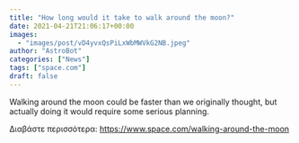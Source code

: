 ```yaml
---
title: "How long would it take to walk around the moon?"
date: 2021-04-21T21:06:17+00:00
images:
  - "images/post/vD4yvxQsPiLxWbMWVkG2NB.jpeg"
author: "AstroBot"
categories: ["News"]
tags: ["space.com"]
draft: false
---
```


Walking around the moon could be faster than we originally thought, but actually doing it would require some serious planning. 

Διαβάστε περισσότερα: https://www.space.com/walking-around-the-moon
